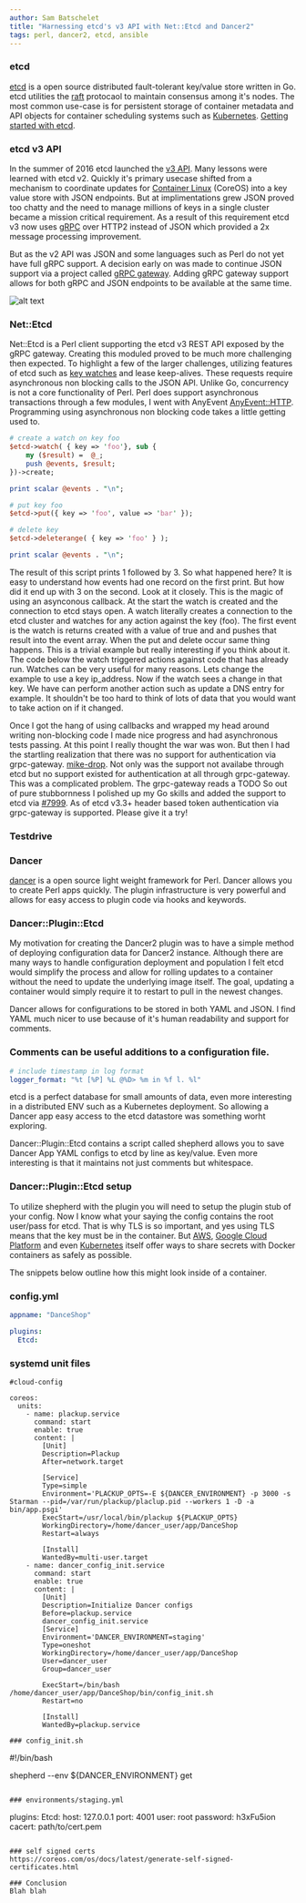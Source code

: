 ```yaml
---
author: Sam Batschelet 
title: "Harnessing etcd's v3 API with Net::Etcd and Dancer2"
tags: perl, dancer2, etcd, ansible
---
```


### etcd

[etcd](https://github.com/coreos/etcd) is a open source distributed fault-tolerant key/value store written in Go. etcd utilities the [raft](https://raft.github.io/) protocaol to maintain consensus among it's nodes. The most common use-case is for persistent storage of container metadata and API objects for container scheduling systems such as [Kubernetes](https://kubernetes.io/). [Getting started with etcd](https://github.com/coreos/etcd/blob/master/Documentation/dev-guide/local_cluster.md).

### etcd v3 API
In the summer of 2016 etcd launched the [v3 API](https://coreos.com/blog/etcd3-a-new-etcd.html). Many lessons were learned with etcd v2. Quickly it's primary usecase shifted from a mechanism to coordinate updates for [Container Linux](https://coreos.com/why/#distro) (CoreOS) into a key value store with JSON endpoints. But at implimentations grew JSON proved too chatty and the need to manage millions of keys in a single cluster became a mission critical requirement. As a result of this requirement etcd v3 now uses [gRPC](https://grpc.io/) over HTTP2 instead of JSON which provided a 2x message processing improvement.

But as the v2 API was JSON and some languages such as Perl do not yet have full gRPC support. A decision early on was made to continue JSON support via a project called [gRPC gateway](https://github.com/grpc-ecosystem/grpc-gateway). Adding gRPC gateway support allows for both gRPC and JSON endpoints to be available at the same time.

![alt text](https://raw.githubusercontent.com/hexfusion/end-point-blog/master/2017/11/29/dancer2-etcd-support-via-grpc-gateway/grpc-gateway.png?raw=true "gRPC Gateway")

### Net::Etcd
Net::Etcd is a Perl client supporting the etcd v3 REST API exposed by the gRPC gateway. Creating this moduled proved to be much more challenging then expected. To highlight a few of the larger challenges, utilizing features of etcd such as [key watches](https://github.com/coreos/etcd/blob/master/Documentation/learning/api.md#watch-streams) and lease keep-alives. These requests require asynchronous non blocking calls to the JSON API. Unlike Go, concurrency is not a core functionality of Perl. Perl does support asynchronous transactions through a few modules, I went with AnyEvent [AnyEvent::HTTP](https://metacpan.org/pod/AnyEvent::HTTP). Programming using asynchronous non blocking code takes a little getting used to.


```perl
# create a watch on key foo
$etcd->watch( { key => 'foo'}, sub {
    my ($result) =  @_;
    push @events, $result;
})->create;

print scalar @events . "\n";

# put key foo
$etcd->put({ key => 'foo', value => 'bar' });

# delete key
$etcd->deleterange( { key => 'foo' } );

print scalar @events . "\n";

```
The result of this script prints 1 followed by 3. So what happened here? It is easy to understand how events had one record on the first print. But how did it end up with 3 on the second. Look at it closely. This is the magic of using an asynconous callback. At the start the watch is created and the connection to etcd stays open. A watch literally creates a connection to the etcd cluster and watches for any action against the key (foo). The first event is the watch is returns created with a value of true and and pushes that result into the event array. When the put and delete occur same thing happens. This is a trivial example but really interesting if you think about it. The code below the watch triggered actions against code that has already run. Watches can be very useful for many reasons. Lets change the example to use a key ip_address. Now if the watch sees a change in that key. We have can perform another action such as update a DNS entry for example. It shouldn't be too hard to think of lots of data that you would want to take action on if it changed.

Once I got the hang of using callbacks and wrapped my head around writing non-blocking code I made nice progress and had asynchronous tests passing. At this point I really thought the war was won.
But then I had the startling realization that there was no support for authentication via grpc-gateway. [mike-drop](https://media.giphy.com/media/qlwnHTKCPeak0/giphy.gif). Not only was the support not availabe through etcd but no support existed for authentication at all through grpc-gateway. This was a complicated problem. The grpc-gateway reads a TODO So out of pure stubbornness I polished up my Go skills and added the support to etcd via [#7999](https://github.com/coreos/etcd/pull/7999). As of etcd v3.3+ header based token authentication via grpc-gateway is supported. Please give it a try!

### Testdrive



### Dancer

[dancer](https://github.com/PerlDancer/Dancer2) is a open source light weight framework for Perl. Dancer allows you to create Perl apps quickly. The plugin infrastructure is very powerful and allows for easy access to plugin code via hooks and keywords.


### Dancer::Plugin::Etcd

My motivation for creating the Dancer2 plugin was to have a simple method of deploying configuration data for Dancer2 instance. Although there are many ways to handle configuration deployment and population I felt etcd would simplify the process and allow for rolling updates to a container without the need to update the underlying image itself. The goal, updating a container would simply require it to restart to pull in the newest changes.

Dancer allows for configurations to be stored in both YAML and JSON. I find YAML much nicer to use because of it's human readability and support for comments.

### Comments can be useful additions to a configuration file.

```yaml
# include timestamp in log format
logger_format: "%t [%P] %L @%D> %m in %f l. %l" 
```

etcd is a perfect database for small amounts of data, even more interesting in a distributed ENV such as a Kubernetes deployment. So allowing a Dancer app easy access to the etcd datastore was something worht exploring.

Dancer::Plugin::Etcd contains a script called shepherd allows you to save Dancer App YAML configs to etcd by line as key/value. Even more interesting is that it maintains not just comments but whitespace.


### Dancer::Plugin::Etcd setup

To utilize shepherd with the plugin you will need to setup the plugin stub of your config. Now I know what your saying the config contains the root user/pass for etcd. That is why TLS is so important, and yes using TLS means that the key must be in the container. But [AWS](https://aws.amazon.com/blogs/security/how-to-manage-secrets-for-amazon-ec2-container-service-based-applications-by-using-amazon-s3-and-docker/), [Google Cloud Platform](https://cloud.google.com/kms/docs/store-secrets) and even [Kubernetes](https://kubernetes.io/docs/concepts/configuration/secret/) itself offer ways to share secrets with Docker containers as safely as possible.

The snippets below outline how this might look inside of a container.

### config.yml

```yaml
appname: "DanceShop"

plugins:
  Etcd:
```

### systemd unit files
```
#cloud-config

coreos:
  units:
    - name: plackup.service
      command: start
      enable: true
      content: |
        [Unit]
        Description=Plackup
        After=network.target

        [Service]
        Type=simple
        Environment='PLACKUP_OPTS=-E ${DANCER_ENVIRONMENT} -p 3000 -s Starman --pid=/var/run/plackup/placlup.pid --workers 1 -D -a bin/app.psgi'
        ExecStart=/usr/local/bin/plackup ${PLACKUP_OPTS}
        WorkingDirectory=/home/dancer_user/app/DanceShop
        Restart=always

        [Install]
        WantedBy=multi-user.target
    - name: dancer_config_init.service 
      command: start
      enable: true
      content: |
        [Unit]
        Description=Initialize Dancer configs
        Before=plackup.service
        dancer_config_init.service
        [Service]
        Environment='DANCER_ENVIRONMENT=staging'
        Type=oneshot
        WorkingDirectory=/home/dancer_user/app/DanceShop
        User=dancer_user
        Group=dancer_user

        ExecStart=/bin/bash /home/dancer_user/app/DanceShop/bin/config_init.sh
        Restart=no

        [Install]
        WantedBy=plackup.service

### config_init.sh
```
#!/bin/bash

shepherd --env ${DANCER_ENVIRONMENT} get
```

### environments/staging.yml

```
plugins:
  Etcd:
    host: 127.0.0.1
    port: 4001
    user: root
    password: h3xFu5ion
    cacert: path/to/cert.pem

```

### self signed certs
https://coreos.com/os/docs/latest/generate-self-signed-certificates.html

### Conclusion
Blah blah
